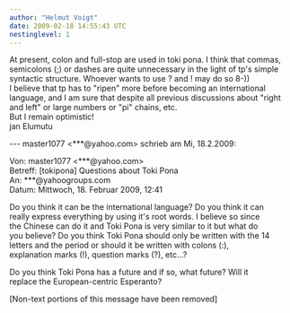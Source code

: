 ```yaml
---
author: "Helmut Voigt"
date: 2009-02-18 14:55:43 UTC
nestinglevel: 1
---
```

At present, colon and full-stop are used in toki pona. I think that commas, semicolons (;) or dashes are quite unnecessary in the light of tp's simple syntactic structure. Whoever wants to use ? and ! may do so 8-))  
I believe that tp has to "ripen" more before becoming an international language, and I am sure that despite all previous discussions about "right and left" or large numbers or "pi" chains, etc.  
But I remain optimistic!  
jan Elumutu  
  
\--- master1077 <\*\*\*@yahoo.com> schrieb am Mi, 18.2.2009:  
  
Von: master1077 <\*\*\*@yahoo.com>  
Betreff: \[tokipona\] Questions about Toki Pona  
An: \*\*\*@yahoogroups.com  
Datum: Mittwoch, 18. Februar 2009, 12:41  
  
  
  
  
  
  
Do you think it can be the international language? Do you think it can  
really express everything by using it's root words. I believe so since  
the Chinese can do it and Toki Pona is very similar to it but what do  
you believe? Do you think Toki Pona should only be written with the 14  
letters and the period or should it be written with colons (:),  
explanation marks (!), question marks (?), etc...?  
  
Do you think Toki Pona has a future and if so, what future? Will it  
replace the European-centric Esperanto?  
  
  
  
  
  
  
  
  
  
  
  
  
  
  
  
  
  
  
  
\[Non-text portions of this message have been removed\]